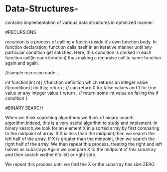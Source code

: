 # Data-Structures-
contains implementation of various data structures in optimized manner.



#RECURSIONS

recursion is a process of calling a fuction inside it's own function body.
In function declaration, function calls itself in an iterative manner until any particular condition
get satisfied.
Here, this condition is chcked in each function call(in each iteration) thus making a recursive call
to same function again and again. 

//sample recursion code...

int function(int n){   //function definition which returns an integer value
  if(condition){
    do this;
    return ;         //  can return 0 for false values  and 1 for true value  or any integer value
  }
  return ;            // return some int value on failing the if condition
}



#BINARY SEARCH

When we think searching algorithms we think of binary search algorithm.Indeed, this is a very useful
algorihm to study and implement.
In binary search,we look for an element X in a sorted array by first comparing to the midpoint of 
array. If X ia less than the midpoint,then we search the left half of the array. If X is greater than the
midpoint, then we search the right half of the array.
We than repeat this process, treating the right and left halves as subarrays Again we compare X to the 
midpoint of this subarray and then search wether it's left or right side. 

We repeat this process until we find the X or the subarray has size ZERO.
